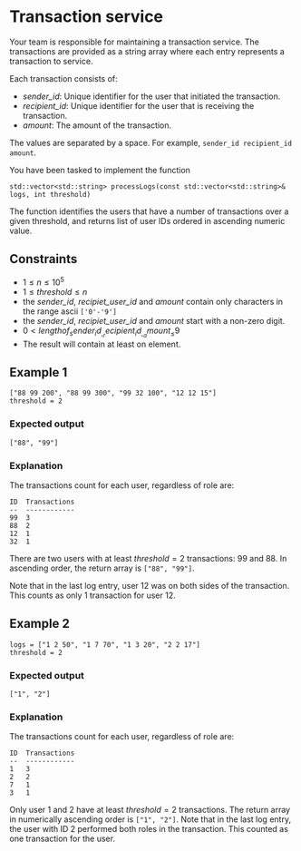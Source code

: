 # Transaction service

Your team is responsible for maintaining a transaction service.
The transactions are provided as a string array where each entry represents a transaction to service.

Each transaction consists of:
- _sender_id_: Unique identifier for the user that initiated the transaction.
- _recipient_id_: Unique identifier for the user that is receiving the transaction.
- _amount_: The amount of the transaction.

The values are separated by a space. For example, `sender_id recipient_id amount`.

You have been tasked to implement the function
```
std::vector<std::string> processLogs(const std::vector<std::string>& logs, int threshold)
```
The function identifies the users that have a number of transactions over a given threshold, and returns list of user IDs ordered in ascending numeric value.


## Constraints
- $1 \leq n \leq 10^5$
- $1 \leq threshold \leq n$
- the _sender_id_, _recipiet_user_id_ and _amount_ contain only characters in the range ascii `['0'-'9']`
- the _sender_id_, _recipiet_user_id_ and _amount_ start with a non-zero digit.
- $0 < length of _sender_id_, _recipient_id_, _amount_ \leq 9$
- The result will contain at least on element.


## Example 1
```
["88 99 200", "88 99 300", "99 32 100", "12 12 15"]
threshold = 2
```

### Expected output
`["88", "99"]`

### Explanation
The transactions count for each user, regardless of role are:
```
ID	Transactions
--	------------
99	3
88	2
12	1
32	1
```

There are two users with at least $threshold = 2$ transactions: $99$ and $88$. In ascending order, the return array is `["88", "99"]`.

Note that in the last log entry, user $12$ was on both sides of the transaction. This counts as only $1$ transaction for user $12$.


## Example 2
```
logs = ["1 2 50", "1 7 70", "1 3 20", "2 2 17"]
threshold = 2
```

### Expected output
`["1", "2"]`

### Explanation
The transactions count for each user, regardless of role are:
```
ID	Transactions
--	------------
1	3
2	2
7	1
3	1
```

Only user $1$ and $2$ have at least $threshold = 2$ transactions.
The return array in numerically ascending order is `["1", "2"]`.
Note that in the last log entry, the user with ID $2$ performed both roles in the transaction.
This counted as one transaction for the user.
